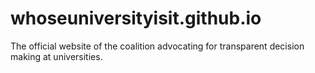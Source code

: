 # whoseuniversityisit.github.io
The official website of the coalition advocating for transparent decision making at universities.
